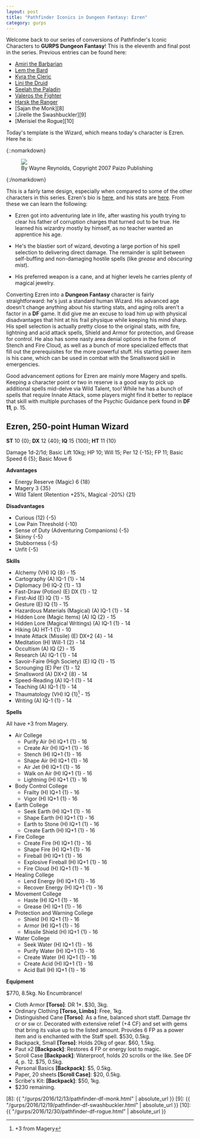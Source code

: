 ```yaml
---
layout: post
title: "Pathfinder Iconics in Dungeon Fantasy: Ezren"
category: gurps
---
```


Welcome back to our series of conversions of Pathfinder's Iconic Characters to
**GURPS Dungeon Fantasy**! This is the eleventh and final post in the
series. Previous entries can be found here:

- [Amiri the Barbarian][1]
- [Lem the Bard][2]
- [Kyra the Cleric][3]
- [Lini the Druid][4]
- [Seelah the Paladin][5]
- [Valeros the Fighter][6]
- [Harsk the Ranger][7]
- [Sajan the Monk][8]
- [Jirelle the Swashbuckler][9]
- [Merisiel the Rogue][10]

Today's template is the Wizard, which means today's character is Ezren. Here he
is:

{::nomarkdown}
<figure>
  <img src="{{ "/assets/Ezren.jpg" | absolute_url }}"/>
  <figcaption>By Wayne Reynolds, Copyright 2007 Paizo Publishing</figcaption>
</figure>
{:/nomarkdown}

This is a fairly tame design, especially when compared to some of the other
characters in this series. Ezren's bio is [here][11], and his stats
are [here][12]. From these we can learn the following:

- Ezren got into adventuring late in life, after wasting his youth trying to
  clear his father of corruption charges that turned out to be true. He learned
  his wizardry mostly by himself, as no teacher wanted an apprentice his age.

- He's the blastier sort of wizard, devoting a large portion of his spell
  selection to delivering direct damage. The remainder is split between
  self-buffing and non-damaging hostile spells (like _grease_ and _obscuring
  mist_).

- His preferred weapon is a cane, and at higher levels he carries plenty of
  magical jewelry.

Converting Ezren into a **Dungeon Fantasy** character is fairly straightforward:
he's just a standard human Wizard. His advanced age doesn't change anything
about his starting stats, and aging rolls aren't a factor in a **DF** game. It
did give me an excuse to load him up with physical disadvantages that hint at
his frail physique while keeping his mind sharp. His spell selection is actually
pretty close to the original stats, with fire, lightning and acid attack spells,
Shield and Armor for protection, and Grease for control. He also has some nasty
area denial options in the form of Stench and Fire Cloud, as well as a bunch of
more specialized effects that fill out the prerequisites for the more powerful
stuff. His starting power item is his cane, which can be used in combat with the
Smallsword skill in emergencies.

Good advancement options for Ezren are mainly more Magery and spells. Keeping a
character point or two in reserve is a good way to pick up additional spells
mid-delve via Wild Talent, too! While he has a bunch of spells that require
Innate Attack, some players might find it better to replace that skill with
multiple purchases of the Psychic Guidance perk found in **DF 11**, p. 15.

## Ezren, 250-point Human Wizard

**ST** 10 {0}; **DX** 12 {40}; **IQ** 15 {100}; **HT** 11 {10}

Damage 1d-2/1d; Basic Lift 10kg; HP 10; Will 15; Per 12 {-15}; FP 11; Basic
Speed 6 {5}; Basic Move 6

**Advantages**

- Energy Reserve (Magic) 6 {18}
- Magery 3 {35}
- Wild Talent (Retention +25%, Magical -20%) {21}

**Disadvantages**

- Curious (12) {-5}
- Low Pain Threshold {-10}
- Sense of Duty (Adventuring Companions) {-5}
- Skinny {-5}
- Stubborness {-5}
- Unfit {-5}

**Skills**

- Alchemy (VH) IQ {8} - 15
- Cartography (A) IQ-1 {1} - 14
- Diplomacy (H) IQ-2 {1} - 13
- Fast-Draw (Potion) (E) DX {1} - 12
- First-Aid (E) IQ {1} - 15
- Gesture (E) IQ {1} - 15
- Hazardous Materials (Magical) (A) IQ-1 {1} - 14
- Hidden Lore (Magic Items) (A) IQ {2} - 15
- Hidden Lore (Magical Writings) (A) IQ-1 {1} - 14
- Hiking (A) HT-1 {1} - 10
- Innate Attack (Missile) (E) DX+2 {4} - 14
- Meditation (H) Will-1 {2} - 14
- Occultism (A) IQ {2} - 15
- Research (A) IQ-1 {1} - 14
- Savoir-Faire (High Society) (E) IQ {1} - 15
- Scrounging (E) Per {1} - 12
- Smallsword (A) DX+2 {8} - 14
- Speed-Reading (A) IQ-1 {1} - 14
- Teaching (A) IQ-1 {1} - 14
- Thaumatology (VH) IQ {1}[^1] - 15
- Writing (A) IQ-1 {1} - 14

**Spells**

All have +3 from Magery.

- Air College
  - Purify Air (H) IQ+1 {1} - 16
  - Create Air (H) IQ+1 {1} - 16
  - Stench (H) IQ+1 {1} - 16
  - Shape Air (H) IQ+1 {1} - 16
  - Air Jet (H) IQ+1 {1} - 16
  - Walk on Air (H) IQ+1 {1} - 16
  - Lightning (H) IQ+1 {1} - 16
- Body Control College
  - Frailty (H) IQ+1 {1} - 16
  - Vigor (H) IQ+1 {1} - 16
- Earth College
  - Seek Earth (H) IQ+1 {1} - 16
  - Shape Earth (H) IQ+1 {1} - 16
  - Earth to Stone (H) IQ+1 {1} - 16
  - Create Earth (H) IQ+1 {1} - 16
- Fire College
  - Create Fire (H) IQ+1 {1} - 16
  - Shape Fire (H) IQ+1 {1} - 16
  - Fireball (H) IQ+1 {1} - 16
  - Explosive Fireball (H) IQ+1 {1} - 16
  - Fire Cloud (H) IQ+1 {1} - 16
- Healing College
  - Lend Energy (H) IQ+1 {1} - 16
  - Recover Energy (H) IQ+1 {1} - 16
- Movement College
  - Haste (H) IQ+1 {1} - 16
  - Grease (H) IQ+1 {1} - 16
- Protection and Warning College
  - Shield (H) IQ+1 {1} - 16
  - Armor (H) IQ+1 {1} - 16
  - Missile Shield (H) IQ+1 {1} - 16
- Water College
  - Seek Water (H) IQ+1 {1} - 16
  - Purify Water (H) IQ+1 {1} - 16
  - Create Water (H) IQ+1 {1} - 16
  - Create Acid (H) IQ+1 {1} - 16
  - Acid Ball (H) IQ+1 {1} - 16

**Equipment**

$770, 8.5kg. No Encumbrance!

- Cloth Armor **[Torso]**: DR 1*. $30, 3kg.
- Ordinary Clothing **[Torso, Limbs]**: Free, 1kg.
- Distinguished Cane **[Torso]**: As a fine, balanced short staff. Damage thr cr or
  sw cr. Decorated with extensive relief (+4 CF) and set with gems that bring
  its value up to the listed amount. Provides 6 FP as a power item and is
  enchanted with the Staff spell. $530, 0.5kg.
- Backpack, Small **[Torso]**: Holds 20kg of gear. $60, 1.5kg.
- Paut x2 **[Backpack]**: Restores 4 FP or energy lost to magic.
- Scroll Case **[Backpack]**: Waterproof, holds 20 scrolls or the like. See DF 4,
  p. 12. $75, 0.5kg.
- Personal Basics **[Backpack]**: $5, 0.5kg.
- Paper, 20 sheets **[Scroll Case]**: $20, 0.5kg.
- Scribe's Kit: **[Backpack]**: $50, 1kg.
- $230 remaining.

[^1]: +3 from Magery

[1]: https://bira.github.io/octopus-carnival/gurps/2016/10/02/pathfinder-df-barbarian.html
[2]: https://bira.github.io/octopus-carnival/gurps/2016/10/08/pathfinder-df-bard.html
[3]: https://bira.github.io/octopus-carnival/gurps/2016/10/15/pathfinder-df-cleric.html
[4]: https://bira.github.io/octopus-carnival/gurps/2016/10/23/pathfinder-df-druid.html
[5]: https://bira.github.io/octopus-carnival/gurps/2016/11/20/pathfinder-df-paladin.html
[6]: https://bira.github.io/octopus-carnival/gurps/2016/11/27/pathfinder-df-knight.html
[7]: https://bira.github.io/octopus-carnival/gurps/2016/12/05/pathfinder-df-ranger.html
[8]: {{ "/gurps/2016/12/13/pathfinder-df-monk.html" | absolute_url }}
[9]: {{ "/gurps/2016/12/19/pathfinder-df-swashbuckler.html" | absolute_url }}
[10]: {{ "/gurps/2016/12/30/pathfinder-df-rogue.html" | absolute_url }}

[11]: http://paizo.com/paizo/blog/v5748dyo5la45?Meet-the-Iconics-Ezren
[12]: http://paizo.com/pathfinderRPG/prd/npcCodex/iconic/ezren.html
